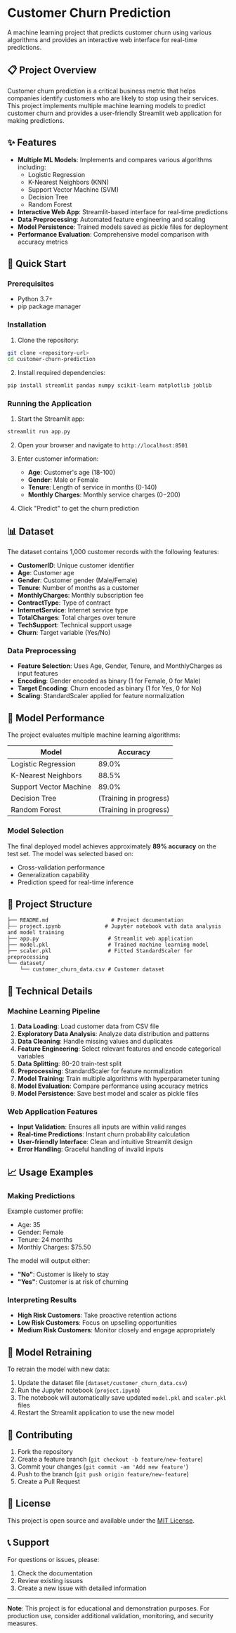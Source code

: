 # Customer Churn Prediction

A machine learning project that predicts customer churn using various algorithms and provides an interactive web interface for real-time predictions.

## 📋 Project Overview

Customer churn prediction is a critical business metric that helps companies identify customers who are likely to stop using their services. This project implements multiple machine learning models to predict customer churn and provides a user-friendly Streamlit web application for making predictions.

## ✨ Features

- **Multiple ML Models**: Implements and compares various algorithms including:
  - Logistic Regression
  - K-Nearest Neighbors (KNN)
  - Support Vector Machine (SVM)
  - Decision Tree
  - Random Forest
- **Interactive Web App**: Streamlit-based interface for real-time predictions
- **Data Preprocessing**: Automated feature engineering and scaling
- **Model Persistence**: Trained models saved as pickle files for deployment
- **Performance Evaluation**: Comprehensive model comparison with accuracy metrics

## 🚀 Quick Start

### Prerequisites

- Python 3.7+
- pip package manager

### Installation

1. Clone the repository:
```bash
git clone <repository-url>
cd customer-churn-prediction
```

2. Install required dependencies:
```bash
pip install streamlit pandas numpy scikit-learn matplotlib joblib
```

### Running the Application

1. Start the Streamlit app:
```bash
streamlit run app.py
```

2. Open your browser and navigate to `http://localhost:8501`

3. Enter customer information:
   - **Age**: Customer's age (18-100)
   - **Gender**: Male or Female
   - **Tenure**: Length of service in months (0-140)
   - **Monthly Charges**: Monthly service charges ($0-$200)

4. Click "Predict" to get the churn prediction

## 📊 Dataset

The dataset contains 1,000 customer records with the following features:

- **CustomerID**: Unique customer identifier
- **Age**: Customer age
- **Gender**: Customer gender (Male/Female)
- **Tenure**: Number of months as a customer
- **MonthlyCharges**: Monthly subscription fee
- **ContractType**: Type of contract
- **InternetService**: Internet service type
- **TotalCharges**: Total charges over tenure
- **TechSupport**: Technical support usage
- **Churn**: Target variable (Yes/No)

### Data Preprocessing

- **Feature Selection**: Uses Age, Gender, Tenure, and MonthlyCharges as input features
- **Encoding**: Gender encoded as binary (1 for Female, 0 for Male)
- **Target Encoding**: Churn encoded as binary (1 for Yes, 0 for No)
- **Scaling**: StandardScaler applied for feature normalization

## 🤖 Model Performance

The project evaluates multiple machine learning algorithms:

| Model | Accuracy |
|-------|----------|
| Logistic Regression | 89.0% |
| K-Nearest Neighbors | 88.5% |
| Support Vector Machine | 89.0% |
| Decision Tree | (Training in progress) |
| Random Forest | (Training in progress) |

### Model Selection

The final deployed model achieves approximately **89% accuracy** on the test set. The model was selected based on:
- Cross-validation performance
- Generalization capability
- Prediction speed for real-time inference

## 📁 Project Structure

```
├── README.md                    # Project documentation
├── project.ipynb              # Jupyter notebook with data analysis and model training
├── app.py                      # Streamlit web application
├── model.pkl                   # Trained machine learning model
├── scaler.pkl                  # Fitted StandardScaler for preprocessing
└── dataset/
    └── customer_churn_data.csv # Customer dataset
```

## 🔧 Technical Details

### Machine Learning Pipeline

1. **Data Loading**: Load customer data from CSV file
2. **Exploratory Data Analysis**: Analyze data distribution and patterns
3. **Data Cleaning**: Handle missing values and duplicates
4. **Feature Engineering**: Select relevant features and encode categorical variables
5. **Data Splitting**: 80-20 train-test split
6. **Preprocessing**: StandardScaler for feature normalization
7. **Model Training**: Train multiple algorithms with hyperparameter tuning
8. **Model Evaluation**: Compare performance using accuracy metrics
9. **Model Persistence**: Save best model and scaler as pickle files

### Web Application Features

- **Input Validation**: Ensures all inputs are within valid ranges
- **Real-time Predictions**: Instant churn probability calculation
- **User-friendly Interface**: Clean and intuitive Streamlit design
- **Error Handling**: Graceful handling of invalid inputs

## 📈 Usage Examples

### Making Predictions

Example customer profile:
- Age: 35
- Gender: Female
- Tenure: 24 months
- Monthly Charges: $75.50

The model will output either:
- **"No"**: Customer is likely to stay
- **"Yes"**: Customer is at risk of churning

### Interpreting Results

- **High Risk Customers**: Take proactive retention actions
- **Low Risk Customers**: Focus on upselling opportunities
- **Medium Risk Customers**: Monitor closely and engage appropriately

## 🔄 Model Retraining

To retrain the model with new data:

1. Update the dataset file (`dataset/customer_churn_data.csv`)
2. Run the Jupyter notebook (`project.ipynb`)
3. The notebook will automatically save updated `model.pkl` and `scaler.pkl` files
4. Restart the Streamlit application to use the new model

## 🤝 Contributing

1. Fork the repository
2. Create a feature branch (`git checkout -b feature/new-feature`)
3. Commit your changes (`git commit -am 'Add new feature'`)
4. Push to the branch (`git push origin feature/new-feature`)
5. Create a Pull Request

## 📝 License

This project is open source and available under the [MIT License](LICENSE).

## 📞 Support

For questions or issues, please:
1. Check the documentation
2. Review existing issues
3. Create a new issue with detailed information

---

**Note**: This project is for educational and demonstration purposes. For production use, consider additional validation, monitoring, and security measures.